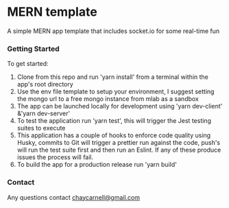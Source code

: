 # MERN template

A simple MERN app template that includes socket.io for some real-time fun

### Getting Started

To get started:

1. Clone from this repo and run 'yarn install' from a terminal within the app's root directory
2. Use the env file template to setup your environment, I suggest setting the mongo url to a free mongo instance from mlab as a sandbox
3. The app can be launched locally for development using 'yarn dev-client' &'yarn dev-server'
4. To test the application run 'yarn test', this will trigger the Jest testing suites to execute
5. This application has a couple of hooks to enforce code quality using Husky, commits to Git will trigger a prettier run against the code, push's will run the test suite first and then run an Eslint. If any of these produce issues the process will fail.
6. To build the app for a production release run 'yarn build'

### Contact

Any questions contact chaycarnell@gmail.com
